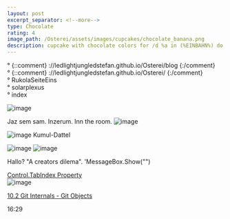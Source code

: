 ```yaml
---
layout: post
excerpt_separator: <!--more-->
type: Chocolate
rating: 4
image_path: /Osterei/assets/images/cupcakes/chocolate_banana.png
description: cupcake with chocolate colors for /d %a in (%EINBAHN%) do dir /b %a
---
```

° {::comment} ://ledlightjungledstefan.github.io/Osterei/blog {:/comment}
<br>
° {::comment} ://ledlightjungledstefan.github.io/Osterei/ {:/comment}
<br>
° RukolaSeiteEins
<br>
° solarplexus
<br>
° index

![image](https://user-images.githubusercontent.com/75255909/194086413-5eef971b-4177-4dce-82a9-ce35647a2d3c.png)

Jaz sem sam. Inzerum. Inn the room.
![image](https://user-images.githubusercontent.com/75255909/193558846-d34c296f-3cbe-4566-9606-21305235cf31.png)

![image](https://user-images.githubusercontent.com/75255909/193559632-14f0cf35-3417-4bdf-a505-685634ea8ce4.png)
Kumul-Dattel
<br>

![image](https://user-images.githubusercontent.com/75255909/193556849-671685b7-aa5c-4994-8633-4ca0d7457d38.png)
![image](https://user-images.githubusercontent.com/75255909/193557449-d51498da-e02c-45a9-ba3c-2dcda80a95db.png)

Hallo? "A creators dilema".
'MessageBox.Show("")

[Control.TabIndex Property](https://learn.microsoft.com/en-us/dotnet/api/system.windows.forms.control.tabindex?view=windowsdesktop-6.0)
<br>
![image](https://user-images.githubusercontent.com/75255909/194096802-8468021d-6790-43e2-a68e-7f52bd1edfd6.png)

[10.2 Git Internals - Git Objects](https://git-scm.com/book/en/v2/Git-Internals-Git-Objects)

16:29
